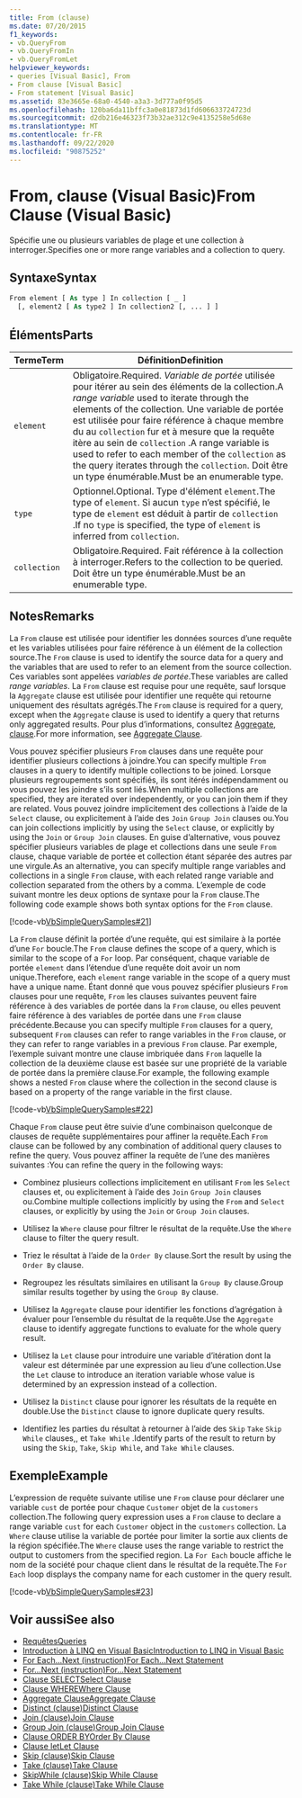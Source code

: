 ```yaml
---
title: From (clause)
ms.date: 07/20/2015
f1_keywords:
- vb.QueryFrom
- vb.QueryFromIn
- vb.QueryFromLet
helpviewer_keywords:
- queries [Visual Basic], From
- From clause [Visual Basic]
- From statement [Visual Basic]
ms.assetid: 83e3665e-68a0-4540-a3a3-3d777a0f95d5
ms.openlocfilehash: 120ba6da11bffc3a0e81873d1fd606633724723d
ms.sourcegitcommit: d2db216e46323f73b32ae312c9e4135258e5d68e
ms.translationtype: MT
ms.contentlocale: fr-FR
ms.lasthandoff: 09/22/2020
ms.locfileid: "90875252"
---
```

# <a name="from-clause-visual-basic"></a><span data-ttu-id="f962e-102">From, clause (Visual Basic)</span><span class="sxs-lookup"><span data-stu-id="f962e-102">From Clause (Visual Basic)</span></span>

<span data-ttu-id="f962e-103">Spécifie une ou plusieurs variables de plage et une collection à interroger.</span><span class="sxs-lookup"><span data-stu-id="f962e-103">Specifies one or more range variables and a collection to query.</span></span>  
  
## <a name="syntax"></a><span data-ttu-id="f962e-104">Syntaxe</span><span class="sxs-lookup"><span data-stu-id="f962e-104">Syntax</span></span>  
  
```vb  
From element [ As type ] In collection [ _ ]  
  [, element2 [ As type2 ] In collection2 [, ... ] ]  
```  
  
## <a name="parts"></a><span data-ttu-id="f962e-105">Éléments</span><span class="sxs-lookup"><span data-stu-id="f962e-105">Parts</span></span>  
  
|<span data-ttu-id="f962e-106">Terme</span><span class="sxs-lookup"><span data-stu-id="f962e-106">Term</span></span>|<span data-ttu-id="f962e-107">Définition</span><span class="sxs-lookup"><span data-stu-id="f962e-107">Definition</span></span>|  
|---|---|  
|`element`|<span data-ttu-id="f962e-108">Obligatoire.</span><span class="sxs-lookup"><span data-stu-id="f962e-108">Required.</span></span> <span data-ttu-id="f962e-109">*Variable de portée* utilisée pour itérer au sein des éléments de la collection.</span><span class="sxs-lookup"><span data-stu-id="f962e-109">A *range variable* used to iterate through the elements of the collection.</span></span> <span data-ttu-id="f962e-110">Une variable de portée est utilisée pour faire référence à chaque membre du au `collection` fur et à mesure que la requête itère au sein de `collection` .</span><span class="sxs-lookup"><span data-stu-id="f962e-110">A range variable is used to refer to each member of the `collection` as the query iterates through the `collection`.</span></span> <span data-ttu-id="f962e-111">Doit être un type énumérable.</span><span class="sxs-lookup"><span data-stu-id="f962e-111">Must be an enumerable type.</span></span>|  
|`type`|<span data-ttu-id="f962e-112">Optionnel.</span><span class="sxs-lookup"><span data-stu-id="f962e-112">Optional.</span></span> <span data-ttu-id="f962e-113">Type d'élément `element`.</span><span class="sxs-lookup"><span data-stu-id="f962e-113">The type of `element`.</span></span> <span data-ttu-id="f962e-114">Si aucun `type` n’est spécifié, le type de `element` est déduit à partir de `collection` .</span><span class="sxs-lookup"><span data-stu-id="f962e-114">If no `type` is specified, the type of `element` is inferred from `collection`.</span></span>|  
|`collection`|<span data-ttu-id="f962e-115">Obligatoire.</span><span class="sxs-lookup"><span data-stu-id="f962e-115">Required.</span></span> <span data-ttu-id="f962e-116">Fait référence à la collection à interroger.</span><span class="sxs-lookup"><span data-stu-id="f962e-116">Refers to the collection to be queried.</span></span> <span data-ttu-id="f962e-117">Doit être un type énumérable.</span><span class="sxs-lookup"><span data-stu-id="f962e-117">Must be an enumerable type.</span></span>|  
  
## <a name="remarks"></a><span data-ttu-id="f962e-118">Notes</span><span class="sxs-lookup"><span data-stu-id="f962e-118">Remarks</span></span>  

 <span data-ttu-id="f962e-119">La `From` clause est utilisée pour identifier les données sources d’une requête et les variables utilisées pour faire référence à un élément de la collection source.</span><span class="sxs-lookup"><span data-stu-id="f962e-119">The `From` clause is used to identify the source data for a query and the variables that are used to refer to an element from the source collection.</span></span> <span data-ttu-id="f962e-120">Ces variables sont appelées *variables de portée*.</span><span class="sxs-lookup"><span data-stu-id="f962e-120">These variables are called *range variables*.</span></span> <span data-ttu-id="f962e-121">La `From` clause est requise pour une requête, sauf lorsque la `Aggregate` clause est utilisée pour identifier une requête qui retourne uniquement des résultats agrégés.</span><span class="sxs-lookup"><span data-stu-id="f962e-121">The `From` clause is required for a query, except when the `Aggregate` clause is used to identify a query that returns only aggregated results.</span></span> <span data-ttu-id="f962e-122">Pour plus d’informations, consultez [Aggregate, clause](aggregate-clause.md).</span><span class="sxs-lookup"><span data-stu-id="f962e-122">For more information, see [Aggregate Clause](aggregate-clause.md).</span></span>  
  
 <span data-ttu-id="f962e-123">Vous pouvez spécifier plusieurs `From` clauses dans une requête pour identifier plusieurs collections à joindre.</span><span class="sxs-lookup"><span data-stu-id="f962e-123">You can specify multiple `From` clauses in a query to identify multiple collections to be joined.</span></span> <span data-ttu-id="f962e-124">Lorsque plusieurs regroupements sont spécifiés, ils sont itérés indépendamment ou vous pouvez les joindre s’ils sont liés.</span><span class="sxs-lookup"><span data-stu-id="f962e-124">When multiple collections are specified, they are iterated over independently, or you can join them if they are related.</span></span> <span data-ttu-id="f962e-125">Vous pouvez joindre implicitement des collections à l’aide de la `Select` clause, ou explicitement à l’aide des `Join` `Group Join` clauses ou.</span><span class="sxs-lookup"><span data-stu-id="f962e-125">You can join collections implicitly by using the `Select` clause, or explicitly by using the `Join` or `Group Join` clauses.</span></span> <span data-ttu-id="f962e-126">En guise d’alternative, vous pouvez spécifier plusieurs variables de plage et collections dans une seule `From` clause, chaque variable de portée et collection étant séparée des autres par une virgule.</span><span class="sxs-lookup"><span data-stu-id="f962e-126">As an alternative, you can specify multiple range variables and collections in a single `From` clause, with each related range variable and collection separated from the others by a comma.</span></span> <span data-ttu-id="f962e-127">L’exemple de code suivant montre les deux options de syntaxe pour la `From` clause.</span><span class="sxs-lookup"><span data-stu-id="f962e-127">The following code example shows both syntax options for the `From` clause.</span></span>  
  
 [!code-vb[VbSimpleQuerySamples#21](~/samples/snippets/visualbasic/VS_Snippets_VBCSharp/VbSimpleQuerySamples/VB/QuerySamples1.vb#21)]  
  
 <span data-ttu-id="f962e-128">La `From` clause définit la portée d’une requête, qui est similaire à la portée d’une `For` boucle.</span><span class="sxs-lookup"><span data-stu-id="f962e-128">The `From` clause defines the scope of a query, which is similar to the scope of a `For` loop.</span></span> <span data-ttu-id="f962e-129">Par conséquent, chaque variable de portée `element` dans l’étendue d’une requête doit avoir un nom unique.</span><span class="sxs-lookup"><span data-stu-id="f962e-129">Therefore, each `element` range variable in the scope of a query must have a unique name.</span></span> <span data-ttu-id="f962e-130">Étant donné que vous pouvez spécifier plusieurs `From` clauses pour une requête, `From` les clauses suivantes peuvent faire référence à des variables de portée dans la `From` clause, ou elles peuvent faire référence à des variables de portée dans une `From` clause précédente.</span><span class="sxs-lookup"><span data-stu-id="f962e-130">Because you can specify multiple `From` clauses for a query, subsequent `From` clauses can refer to range variables in the `From` clause, or they can refer to range variables in a previous `From` clause.</span></span> <span data-ttu-id="f962e-131">Par exemple, l’exemple suivant montre une clause imbriquée dans `From` laquelle la collection de la deuxième clause est basée sur une propriété de la variable de portée dans la première clause.</span><span class="sxs-lookup"><span data-stu-id="f962e-131">For example, the following example shows a nested `From` clause where the collection in the second clause is based on a property of the range variable in the first clause.</span></span>  
  
 [!code-vb[VbSimpleQuerySamples#22](~/samples/snippets/visualbasic/VS_Snippets_VBCSharp/VbSimpleQuerySamples/VB/QuerySamples1.vb#22)]  
  
 <span data-ttu-id="f962e-132">Chaque `From` clause peut être suivie d’une combinaison quelconque de clauses de requête supplémentaires pour affiner la requête.</span><span class="sxs-lookup"><span data-stu-id="f962e-132">Each `From` clause can be followed by any combination of additional query clauses to refine the query.</span></span> <span data-ttu-id="f962e-133">Vous pouvez affiner la requête de l’une des manières suivantes :</span><span class="sxs-lookup"><span data-stu-id="f962e-133">You can refine the query in the following ways:</span></span>  
  
- <span data-ttu-id="f962e-134">Combinez plusieurs collections implicitement en utilisant `From` les `Select` clauses et, ou explicitement à l’aide des `Join` `Group Join` clauses ou.</span><span class="sxs-lookup"><span data-stu-id="f962e-134">Combine multiple collections implicitly by using the `From` and `Select` clauses, or explicitly by using the `Join` or `Group Join` clauses.</span></span>  
  
- <span data-ttu-id="f962e-135">Utilisez la `Where` clause pour filtrer le résultat de la requête.</span><span class="sxs-lookup"><span data-stu-id="f962e-135">Use the `Where` clause to filter the query result.</span></span>  
  
- <span data-ttu-id="f962e-136">Triez le résultat à l’aide de la `Order By` clause.</span><span class="sxs-lookup"><span data-stu-id="f962e-136">Sort the result by using the `Order By` clause.</span></span>  
  
- <span data-ttu-id="f962e-137">Regroupez les résultats similaires en utilisant la `Group By` clause.</span><span class="sxs-lookup"><span data-stu-id="f962e-137">Group similar results together by using the `Group By` clause.</span></span>  
  
- <span data-ttu-id="f962e-138">Utilisez la `Aggregate` clause pour identifier les fonctions d’agrégation à évaluer pour l’ensemble du résultat de la requête.</span><span class="sxs-lookup"><span data-stu-id="f962e-138">Use the `Aggregate` clause to identify aggregate functions to evaluate for the whole query result.</span></span>  
  
- <span data-ttu-id="f962e-139">Utilisez la `Let` clause pour introduire une variable d’itération dont la valeur est déterminée par une expression au lieu d’une collection.</span><span class="sxs-lookup"><span data-stu-id="f962e-139">Use the `Let` clause to introduce an iteration variable whose value is determined by an expression instead of a collection.</span></span>  
  
- <span data-ttu-id="f962e-140">Utilisez la `Distinct` clause pour ignorer les résultats de la requête en double.</span><span class="sxs-lookup"><span data-stu-id="f962e-140">Use the `Distinct` clause to ignore duplicate query results.</span></span>  
  
- <span data-ttu-id="f962e-141">Identifiez les parties du résultat à retourner à l’aide des `Skip` `Take` `Skip While` clauses,, et `Take While` .</span><span class="sxs-lookup"><span data-stu-id="f962e-141">Identify parts of the result to return by using the `Skip`, `Take`, `Skip While`, and `Take While` clauses.</span></span>  
  
## <a name="example"></a><span data-ttu-id="f962e-142">Exemple</span><span class="sxs-lookup"><span data-stu-id="f962e-142">Example</span></span>  

 <span data-ttu-id="f962e-143">L’expression de requête suivante utilise une `From` clause pour déclarer une variable `cust` de portée pour chaque `Customer` objet de la `customers` collection.</span><span class="sxs-lookup"><span data-stu-id="f962e-143">The following query expression uses a `From` clause to declare a range variable `cust` for each `Customer` object in the `customers` collection.</span></span> <span data-ttu-id="f962e-144">La `Where` clause utilise la variable de portée pour limiter la sortie aux clients de la région spécifiée.</span><span class="sxs-lookup"><span data-stu-id="f962e-144">The `Where` clause uses the range variable to restrict the output to customers from the specified region.</span></span> <span data-ttu-id="f962e-145">La `For Each` boucle affiche le nom de la société pour chaque client dans le résultat de la requête.</span><span class="sxs-lookup"><span data-stu-id="f962e-145">The `For Each` loop displays the company name for each customer in the query result.</span></span>  
  
 [!code-vb[VbSimpleQuerySamples#23](~/samples/snippets/visualbasic/VS_Snippets_VBCSharp/VbSimpleQuerySamples/VB/QuerySamples1.vb#23)]  
  
## <a name="see-also"></a><span data-ttu-id="f962e-146">Voir aussi</span><span class="sxs-lookup"><span data-stu-id="f962e-146">See also</span></span>

- [<span data-ttu-id="f962e-147">Requêtes</span><span class="sxs-lookup"><span data-stu-id="f962e-147">Queries</span></span>](index.md)
- [<span data-ttu-id="f962e-148">Introduction à LINQ en Visual Basic</span><span class="sxs-lookup"><span data-stu-id="f962e-148">Introduction to LINQ in Visual Basic</span></span>](../../programming-guide/language-features/linq/introduction-to-linq.md)
- [<span data-ttu-id="f962e-149">For Each...Next (instruction)</span><span class="sxs-lookup"><span data-stu-id="f962e-149">For Each...Next Statement</span></span>](../statements/for-each-next-statement.md)
- [<span data-ttu-id="f962e-150">For...Next (instruction)</span><span class="sxs-lookup"><span data-stu-id="f962e-150">For...Next Statement</span></span>](../statements/for-next-statement.md)
- [<span data-ttu-id="f962e-151">Clause SELECT</span><span class="sxs-lookup"><span data-stu-id="f962e-151">Select Clause</span></span>](select-clause.md)
- [<span data-ttu-id="f962e-152">Clause WHERE</span><span class="sxs-lookup"><span data-stu-id="f962e-152">Where Clause</span></span>](where-clause.md)
- [<span data-ttu-id="f962e-153">Aggregate Clause</span><span class="sxs-lookup"><span data-stu-id="f962e-153">Aggregate Clause</span></span>](aggregate-clause.md)
- [<span data-ttu-id="f962e-154">Distinct (clause)</span><span class="sxs-lookup"><span data-stu-id="f962e-154">Distinct Clause</span></span>](distinct-clause.md)
- [<span data-ttu-id="f962e-155">Join (clause)</span><span class="sxs-lookup"><span data-stu-id="f962e-155">Join Clause</span></span>](join-clause.md)
- [<span data-ttu-id="f962e-156">Group Join (clause)</span><span class="sxs-lookup"><span data-stu-id="f962e-156">Group Join Clause</span></span>](group-join-clause.md)
- [<span data-ttu-id="f962e-157">Clause ORDER BY</span><span class="sxs-lookup"><span data-stu-id="f962e-157">Order By Clause</span></span>](order-by-clause.md)
- [<span data-ttu-id="f962e-158">Clause let</span><span class="sxs-lookup"><span data-stu-id="f962e-158">Let Clause</span></span>](let-clause.md)
- [<span data-ttu-id="f962e-159">Skip (clause)</span><span class="sxs-lookup"><span data-stu-id="f962e-159">Skip Clause</span></span>](skip-clause.md)
- [<span data-ttu-id="f962e-160">Take (clause)</span><span class="sxs-lookup"><span data-stu-id="f962e-160">Take Clause</span></span>](take-clause.md)
- [<span data-ttu-id="f962e-161">SkipWhile (clause)</span><span class="sxs-lookup"><span data-stu-id="f962e-161">Skip While Clause</span></span>](skip-while-clause.md)
- [<span data-ttu-id="f962e-162">Take While (clause)</span><span class="sxs-lookup"><span data-stu-id="f962e-162">Take While Clause</span></span>](take-while-clause.md)
